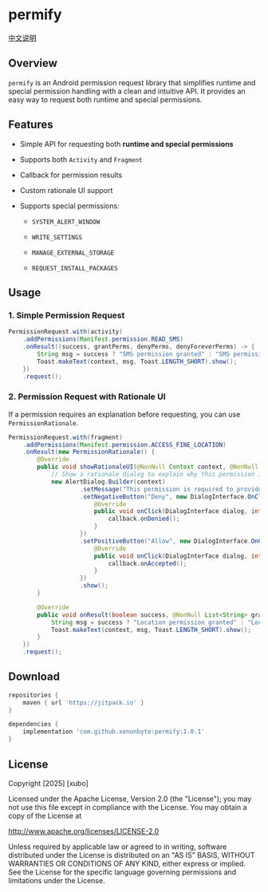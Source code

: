 # permify

[中文说明](README-zh.md)

## Overview
`permify` is an Android permission request library that simplifies runtime and special permission handling with a clean and intuitive API. It provides an easy way to request both runtime and special permissions.

## Features
- Simple API for requesting both **runtime and special permissions**
- Supports both `Activity` and `Fragment`
- Callback for permission results
- Custom rationale UI support
- Supports special permissions:  

  - `SYSTEM_ALERT_WINDOW`  

  - `WRITE_SETTINGS`  

  - `MANAGE_EXTERNAL_STORAGE`  

  - `REQUEST_INSTALL_PACKAGES`  

## Usage

### 1. Simple Permission Request
```java
PermissionRequest.with(activity)
    .addPermissions(Manifest.permission.READ_SMS)
    .onResult((success, grantPerms, denyPerms, denyForeverPerms) -> {
        String msg = success ? "SMS permission granted" : "SMS permission denied";
        Toast.makeText(context, msg, Toast.LENGTH_SHORT).show();
    })
    .request();
```

### 2. Permission Request with Rationale UI
If a permission requires an explanation before requesting, you can use `PermissionRationale`.

```java
PermissionRequest.with(fragment)
    .addPermissions(Manifest.permission.ACCESS_FINE_LOCATION)
    .onResult(new PermissionRationale() {
        @Override
        public void showRationaleUI(@NonNull Context context, @NonNull PermissionRationaleHandler callback) {
            // Show a rationale dialog to explain why this permission is needed
            new AlertDialog.Builder(context)
                    .setMessage("This permission is required to provide location services.")
                    .setNegativeButton("Deny", new DialogInterface.OnClickListener() {
                        @Override
                        public void onClick(DialogInterface dialog, int which) {
                            callback.onDenied();
                        }
                    })
                    .setPositiveButton("Allow", new DialogInterface.OnClickListener() {
                        @Override
                        public void onClick(DialogInterface dialog, int which) {
                            callback.onAccepted();
                        }
                    })
                    .show();
        }

        @Override
        public void onResult(boolean success, @NonNull List<String> grantPerms, @NonNull List<String> denyPerms, @NonNull List<String> denyForeverPerms) {
            String msg = success ? "Location permission granted" : "Location permission denied";
            Toast.makeText(context, msg, Toast.LENGTH_SHORT).show();
        }
    })
    .request();
```

## Download
```groovy
repositories {
    maven { url 'https://jitpack.io' }
}

dependencies {
    implementation 'com.github.xenonbyte:permify:1.0.1'
}
```

## License

Copyright [2025] [xubo]

Licensed under the Apache License, Version 2.0 (the "License");
you may not use this file except in compliance with the License.
You may obtain a copy of the License at

http://www.apache.org/licenses/LICENSE-2.0

Unless required by applicable law or agreed to in writing, software
distributed under the License is distributed on an "AS IS" BASIS,
WITHOUT WARRANTIES OR CONDITIONS OF ANY KIND, either express or implied.
See the License for the specific language governing permissions and
limitations under the License.

